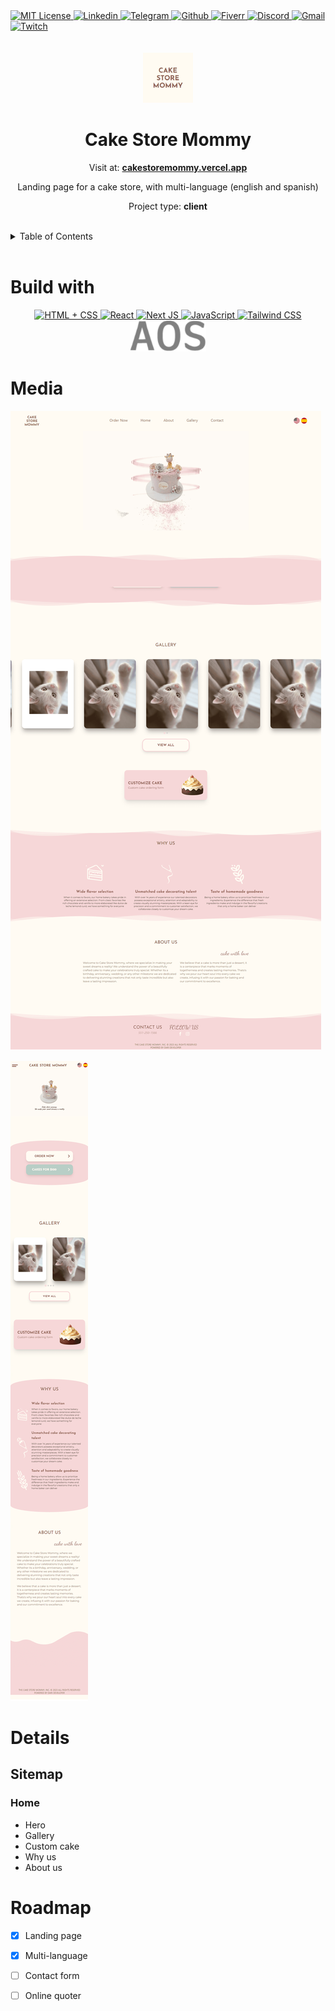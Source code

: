 <div><a href='https://github.com/darideveloper/cakestoremommy/blob/master/LICENSE' target='_blank'>
                <img src='https://img.shields.io/github/license/darideveloper/cakestoremommy.svg?style=for-the-badge' alt='MIT License' height='30px'/>
            </a><a href='https://www.linkedin.com/in/francisco-dari-hernandez-6456b6181/' target='_blank'>
                <img src='https://img.shields.io/static/v1?style=for-the-badge&message=LinkedIn&color=0A66C2&logo=LinkedIn&logoColor=FFFFFF&label=' alt='Linkedin' height='30px'/>
            </a><a href='https://t.me/darideveloper' target='_blank'>
                <img src='https://img.shields.io/static/v1?style=for-the-badge&message=Telegram&color=26A5E4&logo=Telegram&logoColor=FFFFFF&label=' alt='Telegram' height='30px'/>
            </a><a href='https://github.com/darideveloper' target='_blank'>
                <img src='https://img.shields.io/static/v1?style=for-the-badge&message=GitHub&color=181717&logo=GitHub&logoColor=FFFFFF&label=' alt='Github' height='30px'/>
            </a><a href='https://www.fiverr.com/darideveloper' target='_blank'>
                <img src='https://img.shields.io/static/v1?style=for-the-badge&message=Fiverr&color=222222&logo=Fiverr&logoColor=1DBF73&label=' alt='Fiverr' height='30px'/>
            </a><a href='https://discord.com/users/992019836811083826' target='_blank'>
                <img src='https://img.shields.io/static/v1?style=for-the-badge&message=Discord&color=5865F2&logo=Discord&logoColor=FFFFFF&label=' alt='Discord' height='30px'/>
            </a><a href='mailto:darideveloper@gmail.com?subject=Hello Dari Developer' target='_blank'>
                <img src='https://img.shields.io/static/v1?style=for-the-badge&message=Gmail&color=EA4335&logo=Gmail&logoColor=FFFFFF&label=' alt='Gmail' height='30px'/>
            </a><a href='https://www.twitch.tv/darideveloper' target='_blank'>
                <img src='https://img.shields.io/static/v1?style=for-the-badge&message=Twitch&color=b9a3e3&logo=Twitch&logoColor=ffffff&label=' alt='Twitch' height='30px'/>
            </a></div><div align='center'><br><br><img src='https://github.com/darideveloper/cakestoremommy/blob/master/public/images/logo.jpg?raw=true' alt='Cake Store Mommy' height='80px'/>



# Cake Store Mommy

Visit at: **[cakestoremommy.vercel.app](https://cakestoremommy.vercel.app/)**

Landing page for a cake store, with multi-language (english and spanish)

Project type: **client**

</div><br><details>
            <summary>Table of Contents</summary>
            <ol>
<li><a href='#buildwith'>Build With</a></li>
<li><a href='#media'>Media</a></li>
<li><a href='#details'>Details</a></li>
<li><a href='#roadmap'>Roadmap</a></li></ol>
        </details><br>

# Build with

<div align='center'><a href='https://developer.mozilla.org/en-US/docs/Web/HTML' target='_blank'> <img src='https://i.imgur.com/OitgDfl.jpeg' alt='HTML + CSS' title='HTML + CSS' height='50px'/> </a><a href='https://react.dev/' target='_blank'> <img src='https://cdn.svgporn.com/logos/react.svg' alt='React' title='React' height='50px'/> </a><a href='https://nextjs.org/' target='_blank'> <img src='https://cdn.svgporn.com/logos/nextjs-icon.svg' alt='Next JS' title='Next JS' height='50px'/> </a><a href='https://www.w3schools.com/js/js_es6.asp' target='_blank'> <img src='https://cdn.svgporn.com/logos/javascript.svg' alt='JavaScript' title='JavaScript' height='50px'/> </a><a href='https://tailwindcss.com/' target='_blank'> <img src='https://cdn.svgporn.com/logos/tailwindcss-icon.svg' alt='Tailwind CSS' title='Tailwind CSS' height='50px'/> </a><a href='https://michalsnik.github.io/aos/' target='_blank'> <img src='https://raw.githubusercontent.com/DariHernandez/DariHernandez/main/imgs/aos.svg' alt='AOS' title='AOS' height='50px'/> </a></div>

# Media

![desktop](https://github.com/darideveloper/cakestoremommy/blob/master/screenshots/desktop.png?raw=true)

![mobile](https://github.com/darideveloper/cakestoremommy/blob/master/screenshots/mobile.png?raw=true)

# Details

## Sitemap
### Home
* Hero
* Gallery
* Custom cake
* Why us
* About us

# Roadmap

* [X] Landing page
* [X] Multi-language
* [ ] Contact form
* [ ] Online quoter

